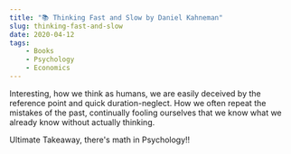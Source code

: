```yaml
---
title: "📚 Thinking Fast and Slow by Daniel Kahneman"
slug: thinking-fast-and-slow
date: 2020-04-12
tags:
    - Books
    - Psychology
    - Economics
---
```


Interesting, how we think as humans, we are easily deceived by the reference point and
quick duration-neglect. How we often repeat the mistakes of the past, continually fooling
ourselves that we know what we already know without actually thinking.

Ultimate Takeaway, there's math in Psychology!!